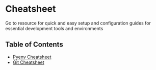 # Cheatsheet 
Go to resource for quick and easy setup and configuration guides for essential development tools and environments


## Table of Contents

- [Pyenv Cheatsheet](https://github.com/karmasta13/Cheatsheet/blob/main/pyenv.md)
- [Git Cheatsheet](https://github.com/karmasta13/cheatsheet/blob/main/git.md)
